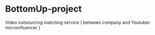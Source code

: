 # BottomUp-project

Video outsourcing matching service ( between company and Youtuber microinfluencer )
